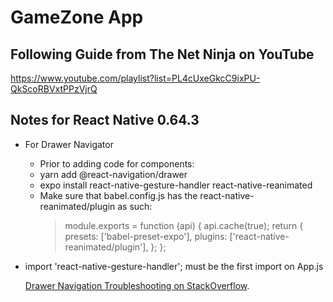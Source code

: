 # GameZone App

## Following Guide from The Net Ninja on YouTube

https://www.youtube.com/playlist?list=PL4cUxeGkcC9ixPU-QkScoRBVxtPPzVjrQ

## Notes for React Native 0.64.3

- For Drawer Navigator

  - Prior to adding code for components:
  - yarn add @react-navigation/drawer
  - expo install react-native-gesture-handler react-native-reanimated
  - Make sure that babel.config.js has the react-native-reanimated/plugin as such:
    > module.exports = function (api) {
        api.cache(true);
        return {
        presets: ['babel-preset-expo'],
        plugins: ['react-native-reanimated/plugin'],
        };
        };

* import 'react-native-gesture-handler'; must be the first import on App.js

  [Drawer Navigation Troubleshooting on StackOverflow](https://stackoverflow.com/questions/70516450/error-requiring-module-node-modules-react-native-reanimated-src-animated-js 'The best search engine for privacy').
